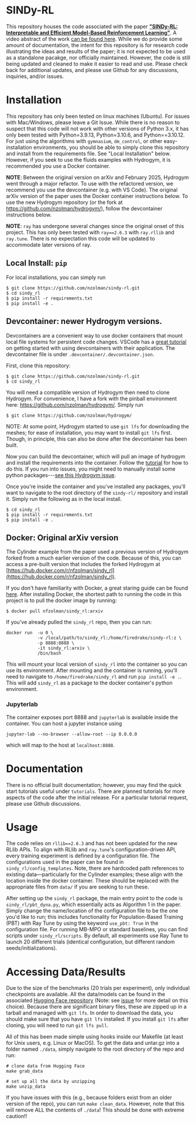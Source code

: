 # SINDy-RL
This repository houses the code associated with the paper [**"SINDy-RL: Interpretable and Efficient Model-Based Reinforcement Learning"**](https://arxiv.org/abs/2403.09110). A video abstract of the work [can be found here](https://youtu.be/7Q8oNNsZGcA).
 While we do provide some amount of documentation, the intent for this repository is for research code illustrating the ideas and results of the paper; it is not expected to be used as a standalone pacakge, nor officially maintained. 
 However, the code is still being updated and cleaned to make it easier to read and use. Please check back for additional updates, and please use Github for any discussions, inquiries, and/or issues.

# Installation
This repository has only been tested on linux machines (Ubuntu). For issues with Mac/Windows, please leave a Git Issue. While there is no reason to suspect that this code will not work with other versions of Python 3.x, it has only been tested with Python=3.9.13, Python=3.10.6, and Python==3.10.12. For just using the algorithms with `gymnasium`, `dm_control`, or other easy-installation environments, you should be able to simply clone this repository and install from the requirements file. See "Local Installation" below. However, if you seek to use the fluids examples with Hydrogym, it is recommended you use a Docker container. 

**NOTE**: Between the original version on arXiv and February 2025, Hydrogym went through a major refactor. To use with the refactored version, we recommend you use the devcontainer (e.g. with VS Code). 
The original arXiv version of the paper uses the Docker container instructions below. To use the new Hydrogym repository (or the fork at https://github.com/nzolman/hydrogym/), follow the devcontainer instructions below.

**NOTE**: `ray` has undergone several changes since the original onset of this project. This has only been tested with `ray==2.6.3` with `ray.rllib` and `ray.tune`. There is no expectation this code will be updated to accommodate later versions of ray. 

## Local Install: `pip`
For local installations, you can simply run 

```
$ git clone https://github.com/nzolman/sindy-rl.git
$ cd sindy_rl
$ pip install -r requirements.txt
$ pip install -e .
```

## Devcontainer: newer Hydrogym versions.
Devcontainers are a convenient way to use docker containers that mount local file systems for persistent code changes. VSCode has a [great tutorial](https://code.visualstudio.com/docs/devcontainers/tutorial) on getting started with using devcontainers with their application. The devcontainer file is under `.devcontainer/.devcontainer.json`. 

First, clone this repository: 

```
$ git clone https://github.com/nzolman/sindy-rl.git
$ cd sindy_rl
```

You will need a compatible version of Hydrogym then need to clone Hydrogym. For convenience, I have a fork with the pinball environment here:  https://github.com/nzolman/hydrogym/. Simply run

```
$ git clone https://github.com/nzolman/hydrogym/
```

NOTE: At some point, Hydrogym started to use `git lfs` for downloading the meshes; for ease of installation, you may want to install `git lfs` first. Though, in principle, this can also be done after the devcontainer has been built. 

Now you can build the devcontainer, which will pull an image of hydrogym and install the requirements into the container. Follow the [tutorial](https://code.visualstudio.com/docs/devcontainers/tutorial) for how to do this. If you run into issues, you might need to manually install some python packages---[see this Hydrogym issue](https://github.com/dynamicslab/hydrogym/issues/198).


Once you're inside the container and you've installed any packages, you'll want to navigate to the root directory of the `sindy-rl/` repository and install it. Simply run the following as in the local install.

```
$ cd sindy_rl
$ pip install -r requirements.txt
$ pip install -e .
```


## Docker: Original arXiv version
The Cylinder example from the paper used a previous version of Hydrogym forked from a much earlier version of the code. Because of this, you can access a pre-built version that includes the forked Hydrogym at [https://hub.docker.com/r/nfzolman/sindy_rl](https://hub.docker.com/r/nfzolman/sindy_rl). 

If you don't have familiarity with Docker, a great staring guide can be found [here](https://www.datacamp.com/tutorial/docker-for-data-science-introduction). After installing Docker, the shortest path to running the code in this project is to pull the docker image by running:

```
$ docker pull nfzolman/sindy_rl:arxiv
```

If you've already pulled the `sindy_rl` repo, then you can run:

```
docker run  -u 0 \
            -v /local/path/to/sindy_rl:/home/firedrake/sindy-rl:z \
            -p 8888:8888 \
            -it sindy_rl:arxiv \
            /bin/bash
```

This will mount your local version of `sindy_rl` into the container so you can use its environment. After mounting and the container is running, you'll need to navigate to `/home/firedrake/sindy_rl` and run `pip install -e .`. This will add `sindy_rl` as a package to the docker container's python environment.

### Jupyterlab
The container exposes port 8888 and `jupyterlab` is available inside the container. You can host a jupyter instance using 

```
jupyter-lab --no-browser --allow-root --ip 0.0.0.0
```

which will map to the host at `localhost:8888`.


# Documentation
There is no official built documentation; however, you may find the quick start tutorials useful under `tutorials`. There are planned tutorials for more aspects of the code after the initial release. For a particular tutorial request, please use Github discussions.  

# Usage
The code relies on `rllib==2.6.3` and has not been updated for the new RLlib APIs. To align with RLlib and `ray.tune`'s configuration-driven API, every training experiment is defined by a configuration file. The configurations used in the paper can be found in `sindy_rl/config_templates`. Note, there are hardcoded path references to existing data—particularly for the Cylinder examples; these align with the location inside the docker container. These should be replaced with the appropriate files from `data/` if you are seeking to run these.

After setting up the `sindy_rl` package, the main entry point to the code is `sindy_rl/pbt_dyna.py`, which essentially acts as Algorithm 1 in the paper. Simply change the name/location of the configuration file to be the one you'd like to run; this includes functionality for Population-Based Training (PBT) with Ray Tune by using the keyword `use_pbt: True` in the configuration file. For running MB-MPO or standard baselines, you can find scripts under `sindy_rl/scripts`. By default, all experiments use Ray Tune to launch 20 different trials (identical configuration, but different random seeds/initializations).

# Accessing Data/Results
Due to the size of the benchmarks (20 trials per experiment), only individual checkpoints are available. All the data/models can be found in the associated [Hugging Face repository](https://huggingface.co/nzolman/sindy-rl_data) (Note: see [issue](https://github.com/nzolman/sindy-rl/issues/2) for more detail on this choice). Because there are significant binary files, these are zipped up in a tarball and managed with `git lfs`. In order to download the data, you should make sure that you have `git lfs` installed. If you install `git lfs` after cloning, you will need to run `git lfs pull`. 

All of this has been made simple using hooks inside our Makefile (at least for Unix users, e.g. Linux or MacOS). To get the data and untar.gz into a folder named `./data`, simply navigate to the root directory of the repo and run: 

```
# clone data from Hugging Face
make grab_data

# set up all the data by unzipping
make unzip_data
```

If you have issues with this (e.g., because folders exist from an older version of the repo), you can run ```make clean_data```. However, note that this will remove ALL the contents of `./data`! This should be done with extreme caution!!